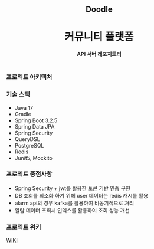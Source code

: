 <div align="center">
  <br>
  <h2> Doodle </h2>
  <h1> 커뮤니티 플랫폼 </h1>
  <strong>API 서버 레포지토리</strong>
</div>
<br>

### 프로젝트 아키텍처



### 기술 스택

- Java 17
- Gradle
- Spring Boot 3.2.5
- Spring Data JPA
- Spring Security
- QueryDSL
- PostgreSQL
- Redis
- Junit5, Mockito

### 프로젝트 중점사항

- Spring Security + jwt를 활용한 토큰 기반 인증 구현
- DB 조회를 최소화 하기 위헤 user 데이터는 redis 캐시를 활용
- alarm api의 경우 kafka를 활용하여 비동기적으로 처리
- 알람 데이터 조회시 인덱스를 활용하여 조회 성능 개선


### 프로젝트 위키

[WIKI](/doodle_wiki.md)




